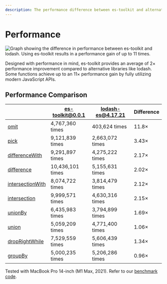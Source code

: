 ```yaml
---
description: The performance difference between es-toolkit and alternative libraries
---
```

Performance
============

![Graph showing the difference in performance between es-toolkit and lodash. Using es-toolkit results in a performance gain of up to 11 times.](/assets/performance.png)

Designed with performance in mind, es-toolkit provides an average of 2× performance improvement compared to alternative libraries like lodash. Some functions achieve up to an 11× performance gain by fully utilizing modern JavaScript APIs.


## Performance Comparison

|                                                          | es-toolkit@0.0.1 | lodash-es@4.17.21 | Difference |
|-----------------------------------------------------------|------------------|--------------------|------------|
| [omit](./reference/object/omit.md)                        |	4,767,360 times  |	403,624 times     |	11.8×     |
| [pick](./reference/object/pick.md)                        |	9,121,839 times  |	2,663,072 times   |	3.43×     |
| [differenceWith](./reference/array/differenceWith.md)     |	9,291,897 times  |	4,275,222 times   |	2.17×   |
| [difference](./reference/array/difference.md)             |	10,436,101 times |	5,155,631 times   | 2.02×   |
| [intersectionWith](./reference/array/intersectionWith.md) |	8,074,722 times  |	3,814,479 times   |	2.12×   |
| [intersection](./reference/array/intersection.md)         |	9,999,571 times  |	4,630,316 times   |	2.15×   |
| [unionBy](./reference/array/unionBy.md)                   |	6,435,983 times  |	3,794,899 times   | 1.69×   |
| [union](./reference/array/union.md)                       |	5,059,209 times  |	4,771,400 times   | 1.06×   |
| [dropRightWhile](./reference/array/dropRightWhile.md)     |	7,529,559 times  |	5,606,439 times   | 1.34×   |
| [groupBy](./reference/array/groupBy.md)                   |	5,000,235 times  |	5,206,286 times   | 0.96×   |

Tested with MacBook Pro 14-inch (M1 Max, 2021). Refer to our [benchmark code](https://github.com/toss/es-toolkit/tree/main/benchmarks/lodash).